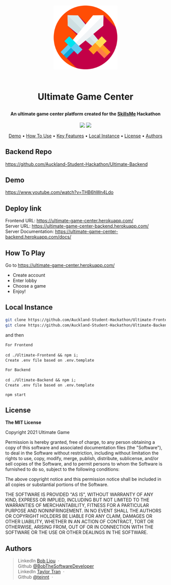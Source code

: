 <h1 align="center">
	<br>
	<a height="200" href="#" target="_blank" alt="Link to application"><img src="https://github.com/Auckland-Student-Hackathon/Ultimate-Frontend/blob/main/swords.png" alt="Ultimate Game Center - Image" width="200" height="200"></a>
	<br>
	<br>
	<p>Ultimate Game Center</p>
</h1>

<h4 align="center">An ultimate game center platform created for the <a href="#" target="_blank" alt="Link to skills me">SkillsMe</a> Hackathon</h4>

<p align="center">
		<img src="https://img.shields.io/badge/Hackathon-Ready-brightgreen">
		<img src="https://img.shields.io/badge/react-17.0.2-ff69b4">
</p>

<p align="center">
		<a href="#demo">Demo</a> •
		<a href="#how-to-use">How To Use</a> •
		<a href="#key-features">Key Features</a> •
		<a href="#local-instance">Local Instance</a> •
		<a href="#license">License</a> •
		<a href="#authors">Authors</a>
</p>

## Backend Repo

https://github.com/Auckland-Student-Hackathon/Ultimate-Backend

## Demo

https://www.youtube.com/watch?v=THB6hWn4Ldo

## Deploy link

Frontend URL: https://ultimate-game-center.herokuapp.com/ <br />
Server URL: https://ultimate-game-center-backend.herokuapp.com/ <br />
Server Documentation: https://ultimate-game-center-backend.herokuapp.com/docs/

## How To Play

Go to https://ultimate-game-center.herokuapp.com/

- Create account
- Enter lobby
- Choose a game
- Enjoy!

## Local Instance

```sh
git clone https://github.com/Auckland-Student-Hackathon/Ultimate-Frontend.git
git clone https://github.com/Auckland-Student-Hackathon/Ultimate-Backend.git
```

and then

```
For Frontend

cd ./Ultimate-Frontend && npm i;
Create .env file based on .env.template
```

```
For Backend

cd ./Ultimate-Backend && npm i;
Create .env file based on .env.template
```

```
npm start
```

## License

<p> 
<strong>The MIT License</strong><br>

Copyright 2021 Ultimate Game

Permission is hereby granted, free of charge, to any person obtaining a copy of this software and associated documentation files (the "Software"), to deal in the Software without restriction, including without limitation the rights to use, copy, modify, merge, publish, distribute, sublicense, and/or sell copies of the Software, and to permit persons to whom the Software is furnished to do so, subject to the following conditions:

The above copyright notice and this permission notice shall be included in all copies or substantial portions of the Software.

THE SOFTWARE IS PROVIDED "AS IS", WITHOUT WARRANTY OF ANY KIND, EXPRESS OR IMPLIED, INCLUDING BUT NOT LIMITED TO THE WARRANTIES OF MERCHANTABILITY, FITNESS FOR A PARTICULAR PURPOSE AND NONINFRINGEMENT. IN NO EVENT SHALL THE AUTHORS OR COPYRIGHT HOLDERS BE LIABLE FOR ANY CLAIM, DAMAGES OR OTHER LIABILITY, WHETHER IN AN ACTION OF CONTRACT, TORT OR OTHERWISE, ARISING FROM, OUT OF OR IN CONNECTION WITH THE SOFTWARE OR THE USE OR OTHER DEALINGS IN THE SOFTWARE.

</p>

## Authors

> LinkedIn [Bob Liou](https://www.linkedin.com/in/bob-liou/) &nbsp;&middot;&nbsp; <br />
> Github [@BobTheSoftwareDeveloper](https://github.com/BobTheSoftwareDeveloper) <br />
> LinkedIn [Taylor Tran](www.linkedin.com/in/taylor-tran-0024) &nbsp;&middot;&nbsp;<br />
> Github [@teinnt](https://github.com/teinnt) &nbsp;&middot;&nbsp;<br />
